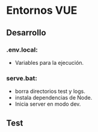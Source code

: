 # Entornos VUE

## Desarrollo

### .env.local:
 * Variables para la ejecución.

### serve.bat:
 * borra directorios test y logs.
 * instala dependencias de Node.
 * Inicia server en modo dev.


## Test 
